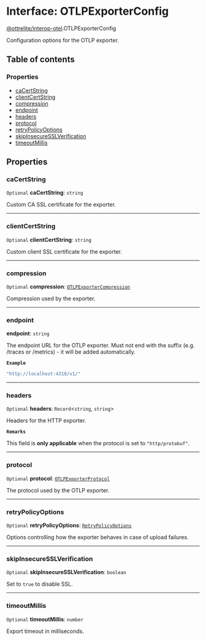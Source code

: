# Interface: OTLPExporterConfig

[@ottrelite/interop-otel](../modules/ottrelite_interop_otel.md).OTLPExporterConfig

Configuration options for the OTLP exporter.

## Table of contents

### Properties

- [caCertString](./ottrelite_interop_otel.OTLPExporterConfig.md#cacertstring)
- [clientCertString](./ottrelite_interop_otel.OTLPExporterConfig.md#clientcertstring)
- [compression](./ottrelite_interop_otel.OTLPExporterConfig.md#compression)
- [endpoint](./ottrelite_interop_otel.OTLPExporterConfig.md#endpoint)
- [headers](./ottrelite_interop_otel.OTLPExporterConfig.md#headers)
- [protocol](./ottrelite_interop_otel.OTLPExporterConfig.md#protocol)
- [retryPolicyOptions](./ottrelite_interop_otel.OTLPExporterConfig.md#retrypolicyoptions)
- [skipInsecureSSLVerification](./ottrelite_interop_otel.OTLPExporterConfig.md#skipinsecuresslverification)
- [timeoutMillis](./ottrelite_interop_otel.OTLPExporterConfig.md#timeoutmillis)

## Properties

### caCertString

 `Optional` **caCertString**: `string`

Custom CA SSL certificate for the exporter.

___

### clientCertString

 `Optional` **clientCertString**: `string`

Custom client SSL certificate for the exporter.

___

### compression

 `Optional` **compression**: [`OTLPExporterCompression`](../types/ottrelite_interop_otel.OTLPExporterCompression.md)

Compression used by the exporter.

___

### endpoint

 **endpoint**: `string`

The endpoint URL for the OTLP exporter. Must not end with the suffix (e.g. /traces or /metrics) - it will be added automatically.

**`Example`**

```ts
"http://localhost:4318/v1/"
```

___

### headers

 `Optional` **headers**: `Record`\<`string`, `string`\>

Headers for the HTTP exporter.

**`Remarks`**

This field is **only applicable** when the protocol is set to `"http/protobuf"`.

___

### protocol

 `Optional` **protocol**: [`OTLPExporterProtocol`](../types/ottrelite_interop_otel.OTLPExporterProtocol.md)

The protocol used by the OTLP exporter.

___

### retryPolicyOptions

 `Optional` **retryPolicyOptions**: [`RetryPolicyOptions`](../types/ottrelite_interop_otel.RetryPolicyOptions.md)

Options controlling how the exporter behaves in case of upload failures.

___

### skipInsecureSSLVerification

 `Optional` **skipInsecureSSLVerification**: `boolean`

Set to `true` to disable SSL.

___

### timeoutMillis

 `Optional` **timeoutMillis**: `number`

Export timeout in milliseconds.

